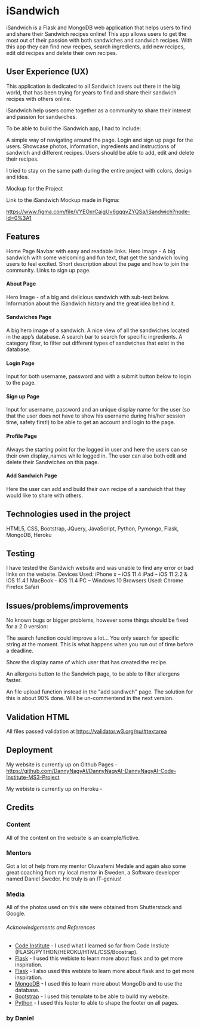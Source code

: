 # iSandwich

iSandwich is a Flask and MongoDB web application that helps users to find and share their Sandwich recipes online! This app allows users to get the most out of their passion with both sandwiches and sandwich recipes. With this app they can find new recipes, search ingredients, add new recipes, edit old recipes and delete their own recipes.

## User Experience (UX)

This application is dedicated to all Sandwich lovers out there in the big world, that has been trying for years to find and share their sandwich recipes with others online.

iSandwich help users come together as a community to share their interest and passion for sandwiches.

To be able to build the iSandwich app, I had to include:

A simple way of navigating around the page. Login and sign up page for the users. Showcase photos, information, ingredients and instructions of sandwich and different recipes. Users should be able to add, edit and delete their recipes.

I tried to stay on the same path during the entire project with colors, design and idea.

Mockup for the Project

Link to the iSandwich Mockup made in Figma:

https://www.figma.com/file/VYEOxrCaigUv6gqqvZYQSa/iSandwich?node-id=0%3A1

## Features

Home Page Navbar with easy and readable links. Hero Image - A big sandwich with some welcoming and fun text, that get the sandwich loving users to feel excited. Short description about the page and how to join the community. Links to sign up page.

#### About Page 
Hero Image - of a big and delicious sandwich with sub-text below. Information about the iSandwich history and the great idea behind it.

#### Sandwiches Page 
A big hero image of a sandwich. A nice view of all the sandwiches located in the app’s database. A search bar to search for specific ingredients. A category filter, to filter out different types of sandwiches that exist in the database.

#### Login Page 
Input for both username, password and with a submit button below to login to the page.

#### Sign up Page 
Input for username, password and an unique display name for the user (so that the user does not have to show his username during his/her session time, safety first!) to be able to get an account and login to the page.

#### Profile Page 
Always the starting point for the logged in user and here the users can se their own display_names while logged in. The user can also both edit and delete their Sandwiches on this page.

#### Add Sandwich Page
Here the user can add and build their own recipe of a sandwich that they would like to share with others.

## Technologies used in the project 

HTML5, 
CSS, 
Bootstrap, 
JQuery, 
JavaScript, 
Python, 
Pymongo, 
Flask, 
MongoDB, 
Heroku

## Testing 
I have tested the iSandwich website and was unable to find any error or bad links on the website. Devices Used: iPhone x – iOS 11.4 iPad – iOS 11.2.2 & iOS 11.4.1 MacBook – iOS 11.4 PC – Windows 10 Browsers Used: Chrome Firefox Safari

## Issues/problems/improvements 

No known bugs or bigger problems, however some things should be fixed for a 2.0 version:

The search function could improve a lot... You only search for specific string at the moment. This is what happens when you run out of time before a deadline.

Show the display name of which user that has created the recipe.

An allergens button to the Sandwich page, to be able to filter allergens faster.

An file upload function instead in the "add sandiwch" page. The solution for this is about 90% done. Will be un-commentend in the next version. 

## Validation HTML 
All files passed validation at https://validator.w3.org/nu/#textarea

## Deployment 
My website is currently up on Github Pages -  https://github.com/DannyNagyAI/DannyNagyAI-DannyNagyAI-Code-Institute-MS3-Project

My webiste is currently up on Heroku -

## Credits

### Content 
All of the content on the website is an example/fictive.

### Mentors 
Got a lot of help from my mentor Oluwafemi Medale and again also some great coaching from my local mentor in Sweden, a Software developer named Daniel Sweder. He truly is an IT-genius!

### Media 
All of the photos used on this site were obtained from Shutterstock and Google. 

###### Acknowledgements and References
- [Code Institute](https://www.codeinstitute.net/) - I used what I learned so far from Code Instiute (FLASK/PYTHON/HEROKU/HTML/CSS/Boostrap). 
- [Flask](https://www.tutorialspoint.com/flask/flask_quick_guide.htm) - I used this webiste to learn more about flask and to get more inspiration.
- [Flask](https://stackoverflow.com/) - I also used this webiste to learn more about flask and to get more inspiration.
- [MongoDB](https://www.mongodb.com/cloud/atlasi) - I used this to learn more about MongoDb and to use the database. 
- [Bootstrap](https://startbootstrap.com/theme/clean-blog) - I used this template to be able to build my website.
- [Python](https://startbootstrap.com/theme/clean-blog) - I used this footer to able to shape the footer on all pages.

### by Daniel
